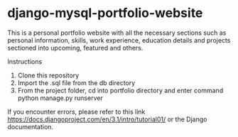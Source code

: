 # django-mysql-portfolio-website
This is a personal portfolio website with all the necessary sections such as personal information, skills, work experience, education details and projects sectioned into upcoming, featured and others.

Instructions
1. Clone this repository
2. Import the .sql file from the db directory
3. From the project folder, cd into portfolio directory and enter command python manage.py runserver

If you encounter errors, please refer to this link https://docs.djangoproject.com/en/3.1/intro/tutorial01/ or the Django documentation.
